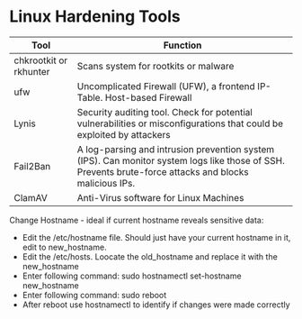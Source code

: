 # Linux Hardening Tools

| Tool | Function |
| --- | --- |
| chkrootkit or rkhunter | Scans system for rootkits or malware |
| ufw | Uncomplicated Firewall (UFW), a frontend IP-Table. Host-based Firewall |
| Lynis | Security auditing tool. Check for potential vulnerabilities or misconfigurations that could be exploited by attackers |
| Fail2Ban | A log-parsing and intrusion prevention system (IPS). Can monitor system logs like those of SSH. Prevents brute-force attacks and blocks malicious IPs. |
| ClamAV | Anti-Virus software for Linux Machines |

Change Hostname - ideal if current hostname reveals sensitive data: 
* Edit the /etc/hostname file. Should just have your current hostname in it, edit to new_hostname.
* Edit the /etc/hosts. Loocate the old_hostname and replace it with the new_hostname
* Enter following command: sudo hostnamectl set-hostname new_hostname
* Enter following command: sudo reboot
* After reboot use hostnamectl to identify if changes were made correctly
